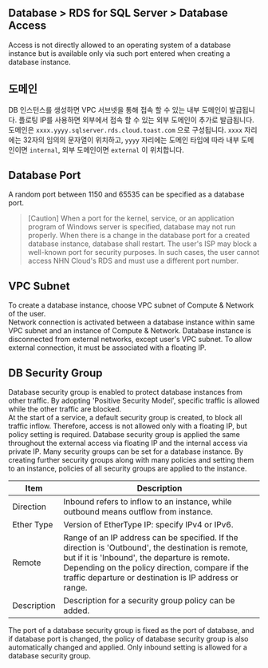 ## Database > RDS for SQL Server > Database Access 

Access is not directly allowed to an operating system of a database instance but is available only via such port entered when creating a database instance.

## 도메인

DB 인스턴스를 생성하면 VPC 서브넷을 통해 접속 할 수 있는 내부 도메인이 발급됩니다. 플로팅 IP를 사용하면 외부에서 접속 할 수 있는 외부 도메인이 추가로 발급됩니다.
도메인은 `xxxx.yyyy.sqlserver.rds.cloud.toast.com` 으로 구성됩니다. `xxxx` 자리에는 32자의 임의의 문자열이 위치하고, `yyyy` 자리에는 도메인 타입에 따라 내부 도메인이면 `internal`, 외부 도메인이면 `external` 이 위치합니다.

## Database Port 

A random port between 1150 and 65535 can be specified as a database port.  

> [Caution]
> When a port for the kernel, service, or an application program of Windows server is specified, database may not run properly. 
> When there is a change in the database port for a created database instance, database shall restart. 
> The user's ISP may block a well-known port for security purposes. In such cases, the user cannot access NHN Cloud's RDS and must use a different port number.

## VPC Subnet 

To create a database instance, choose VPC subnet of Compute & Network of the user.  
Network connection is activated between a database instance within same VPC subnet and an instance of Compute & Network. 
Database instance is disconnected from external networks, except user's VPC subnet. To allow external connection, it must be associated with a floating IP.  

## DB Security Group 

Database security group is enabled to protect database instances from other traffic. By adopting 'Positive Security Model', specific traffic is allowed while the other traffic are blocked.  
At the start of a service, a default security group is created, to block all traffic inflow. Therefore, access is not allowed only with a floating IP, but policy setting is required. 
Database security group is applied the same throughout the external access via floating IP and the internal access via private IP. 
Many security groups can be set for a database instance. By creating further security groups along with many policies and setting them to an instance, policies of all security groups are applied to the instance.   

| Item        | Description                                                         |
| ----------- | ------------------------------------------------------------ |
| Direction        | Inbound refers to inflow to an instance, while outbound means outflow from instance.  |
| Ether Type  | Version of EtherType IP: specify IPv4 or IPv6.  |
| Remote        | Range of an IP address can be specified. If the direction is 'Outbound', the destination is remote, but if it is 'Inbound', the departure is remote. <br> Depending on the policy direction, compare if the traffic departure or destination is IP address or range.  |
| Description        | Description for a security group policy can be added.  |

The port of a database security group is fixed as the port of database, and if database port is changed, the policy of database security group is also automatically changed and applied. 
Only inbound setting is allowed for a database security group. 
